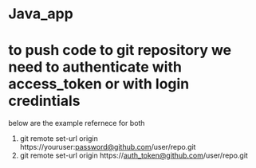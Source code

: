 # Java_app

# to push code to git repository we need to authenticate with access_token or with login credintials

below are the example refernece for both
1. git remote set-url origin https://youruser:password@github.com/user/repo.git
2. git remote set-url origin https://auth_token@github.com/user/repo.git
